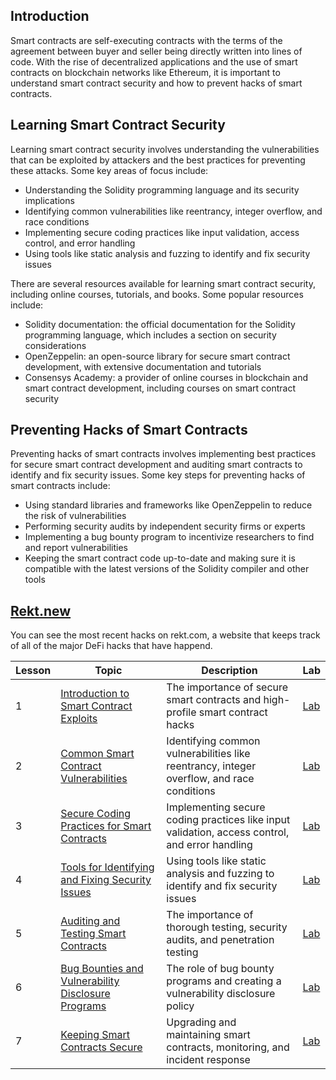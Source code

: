 ## Introduction

Smart contracts are self-executing contracts with the terms of the agreement between buyer and seller being directly written into lines of code. With the rise of decentralized applications and the use of smart contracts on blockchain networks like Ethereum, it is important to understand smart contract security and how to prevent hacks of smart contracts.

## Learning Smart Contract Security

Learning smart contract security involves understanding the vulnerabilities that can be exploited by attackers and the best practices for preventing these attacks. Some key areas of focus include:

- Understanding the Solidity programming language and its security implications
- Identifying common vulnerabilities like reentrancy, integer overflow, and race conditions
- Implementing secure coding practices like input validation, access control, and error handling
- Using tools like static analysis and fuzzing to identify and fix security issues

There are several resources available for learning smart contract security, including online courses, tutorials, and books. Some popular resources include:

- Solidity documentation: the official documentation for the Solidity programming language, which includes a section on security considerations
- OpenZeppelin: an open-source library for secure smart contract development, with extensive documentation and tutorials
- Consensys Academy: a provider of online courses in blockchain and smart contract development, including courses on smart contract security

## Preventing Hacks of Smart Contracts

Preventing hacks of smart contracts involves implementing best practices for secure smart contract development and auditing smart contracts to identify and fix security issues. Some key steps for preventing hacks of smart contracts include:

- Using standard libraries and frameworks like OpenZeppelin to reduce the risk of vulnerabilities
- Performing security audits by independent security firms or experts
- Implementing a bug bounty program to incentivize researchers to find and report vulnerabilities
- Keeping the smart contract code up-to-date and making sure it is compatible with the latest versions of the Solidity compiler and other tools

## [Rekt.new](https://rekt.news/)
You can see the most recent hacks on rekt.com, a website that keeps track of all of the major DeFi hacks that have happend.


| Lesson | Topic | Description | Lab |
| --- | --- | --- | --- |
| 1 | [Introduction to Smart Contract Exploits](lessons/lesson_1.md) | The importance of secure smart contracts and high-profile smart contract hacks | [Lab](lessons/lesson_1_lab.md) |
| 2 | [Common Smart Contract Vulnerabilities](lessons/lesson_2.md) | Identifying common vulnerabilities like reentrancy, integer overflow, and race conditions | [Lab](lessons/lesson_2_lab.md) |
| 3 | [Secure Coding Practices for Smart Contracts](lessons/lesson_3.md) | Implementing secure coding practices like input validation, access control, and error handling | [Lab](lessons/lesson_3_lab.md) |
| 4 | [Tools for Identifying and Fixing Security Issues](lessons/lesson_4.md) | Using tools like static analysis and fuzzing to identify and fix security issues | [Lab](lessons/lesson_4_lab.md) |
| 5 | [Auditing and Testing Smart Contracts](lessons/lesson_5.md) | The importance of thorough testing, security audits, and penetration testing | [Lab](lessons/lesson_5_lab.md) |
| 6 | [Bug Bounties and Vulnerability Disclosure Programs](lessons/lesson_6.md) | The role of bug bounty programs and creating a vulnerability disclosure policy | [Lab](lessons/lesson_6_lab.md) |
| 7 | [Keeping Smart Contracts Secure](lessons/lesson_7.md) | Upgrading and maintaining smart contracts, monitoring, and incident response | [Lab](lessons/lesson_7_lab.md) |

